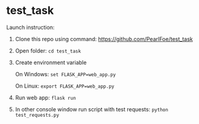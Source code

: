# test_task
Launch instruction:
1. Clone this repo using command:
    https://github.com/PearlFoe/test_task
2. Open folder:
        `cd test_task`
3. Create environment variable  

    On Windows: 
        `set FLASK_APP=web_app.py`
        
    On Linux:
        `export FLASK_APP=web_app.py`
4. Run web app:
        `flask run`
5. In other console window run script with test requests:
       `python test_requests.py`

